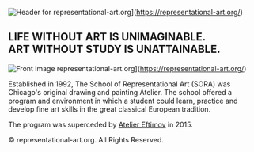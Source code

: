 ![Header for representational-art.org](https://sora.github.io/images/header.jpg)](https://representational-art.org/)
## LIFE WITHOUT ART IS UNIMAGINABLE. <br/> ART WITHOUT STUDY IS UNATTAINABLE.

![Front image representational-art.org](https://sora.github.com/images/front-image.jpg)](https://representational-art.org/)

<p>Established in 1992, The School of Representational Art (SORA) was Chicago's original drawing and painting Atelier. The school offered a program and environment in which a student could learn, practice and develop fine art skills in the great classical European tradition.</p>

The program was superceded by [Atelier Eftimov](https://www.ateliereftimov.com) in 2015.

<p>© representational-art.org. All Rights Reserved.</p>
